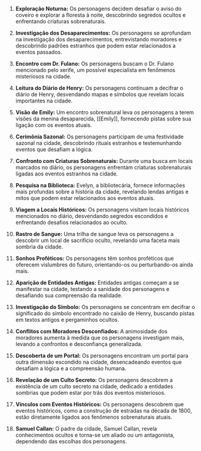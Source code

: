 1. **Exploração Noturna:** Os personagens decidem desafiar o aviso do coveiro e explorar a floresta à noite, descobrindo segredos ocultos e enfrentando criaturas sobrenaturais.
    
2. **Investigação dos Desaparecimentos:** Os personagens se aprofundam na investigação dos desaparecimentos, entrevistando moradores e descobrindo padrões estranhos que podem estar relacionados a eventos passados.
    
3. **Encontro com Dr. Fulano:** Os personagens buscam o Dr. Fulano mencionado pelo xerife, um possível especialista em fenômenos misteriosos na cidade.
    
4. **Leitura do Diário de Henry:** Os personagens continuam a decifrar o diário de Henry, desvendando mapas e símbolos que revelam locais importantes na cidade.
    
5. **Visão de Emily:** Um encontro sobrenatural leva os personagens a terem visões da menina desaparecida, [[Emily]], fornecendo pistas sobre sua ligação com os eventos atuais.
    
6. **Cerimônia Sazonal:** Os personagens participam de uma festividade sazonal na cidade, descobrindo rituais estranhos e testemunhando eventos que desafiam a lógica.
    
8. **Confronto com Criaturas Sobrenaturais:** Durante uma busca em locais marcados no diário, os personagens enfrentam criaturas sobrenaturais ligadas aos eventos estranhos na cidade.
    
9. **Pesquisa na Biblioteca:** Evelyn, a bibliotecária, fornece informações mais profundas sobre a história da cidade, revelando lendas antigas e mitos que podem estar relacionados aos eventos atuais.
    
10. **Viagem a Locais Históricos:** Os personagens visitam locais históricos mencionados no diário, desvendando segredos escondidos e enfrentando desafios relacionados ao oculto.
    
12. **Rastro de Sangue:** Uma trilha de sangue leva os personagens a descobrir um local de sacrifício oculto, revelando uma faceta mais sombria da cidade.
    
13. **Sonhos Proféticos:** Os personagens têm sonhos proféticos que oferecem vislumbres do futuro, orientando-os ou perturbando-os ainda mais.
    
14. **Aparição de Entidades Antigas:** Entidades antigas começam a se manifestar na cidade, testando a sanidade dos personagens e desafiando sua compreensão da realidade.
    
15. **Investigação do Símbolo:** Os personagens se concentram em decifrar o significado do símbolo encontrado no caixão de Henry, buscando pistas em textos antigos e pergaminhos ocultos.
    
16. **Conflitos com Moradores Desconfiados:** A animosidade dos moradores aumenta à medida que os personagens investigam mais, levando a confrontos e desconfiança generalizada.
    
17. **Descoberta de um Portal:** Os personagens encontram um portal para outra dimensão escondido na cidade, desencadeando eventos que desafiam a lógica e a compreensão humana.
    
18. **Revelação de um Culto Secreto:** Os personagens descobrem a existência de um culto secreto na cidade, dedicado a entidades sombrias que podem estar por trás dos eventos misteriosos.
    
19. **Vínculos com Eventos Históricos:** Os personagens descobrem que eventos históricos, como a construção de estradas na década de 1800, estão diretamente ligados aos fenômenos sobrenaturais atuais.
    
20. **Samuel Callan:** O padre da cidade, Samuel Callan, revela conhecimentos ocultos e torna-se um aliado ou um antagonista, dependendo das escolhas dos personagens.